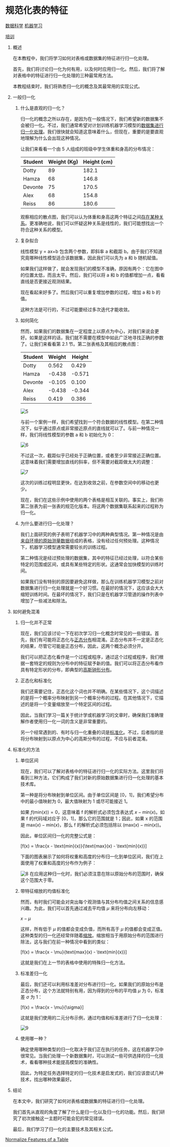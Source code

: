 # 规范化表的特征

[数据科学](https://www.baeldung.com/cs/category/ai/data-science) [机器学习](https://www.baeldung.com/cs/category/ai/ml)

[培训](https://www.baeldung.com/cs/tag/training)

1. 概述

    在本教程中，我们将学习如何对表格或数据集的特征进行归一化处理。

    首先，我们将讨论归一化为何有用，以及何时应用归一化。然后，我们将了解对表格中的特征进行归一化处理的三种最常用方法。

    本教程结束时，我们将熟悉归一化的概念及其最常用的实现公式。

2. 一般归一化

    1. 什么是直观的归一化？

        归一化的概念之所以存在，是因为在一般情况下，我们希望新的数据集不会被归一化。不过，我们通常希望对计划训练机器学习模型的[数据集进行归一化处理](https://www.baeldung.com/cs/data-normalization-before-after-splitting-set)。我们很快就会知道这意味着什么，但现在，重要的是要直观地理解为什么会出现这种情况。

        让我们来看看一个由 5 人组成的班级中学生体重和身高的分布情况：

        | Student | Weight (Kg) | Height (cm) |
        |---------|-------------|-------------|
        | Dotty   | 89          | 182.1       |
        | Hamza   | 68          | 146.8       |
        | Devonte | 75          | 170.5       |
        | Alex    | 68          | 154.8       |
        | Reiss   | 86          | 180.6       |

        观察相应的散点图，我们可以认为体重和身高这两个特征之间[存在某种关系](https://www.baeldung.com/cs/correlation-coefficient#correlation-in-general)。更准确地说，我们可以怀疑这种关系是线性的，我们可能想找出一个符合这种关系的模型。

    2. 复杂拟合

        线性模型 y = ax+b 包含两个参数，即斜率 a 和截距 b。由于我们不知道究竟哪种线性模型适合该数据集，因此我们可以先为 a 和 b 随机赋值。

        如果我们这样做了，就会发现我们的模型不准确，原因有两个：它在图中的位置太低，而且太平。然后，我们可以将 a 和 b 的值都增加一点，看看直线是否更接近观测结果。

        现在看起来好多了。然后我们可以重复增加参数的过程，增加 a 和 b 的值。

        这种方法是可行的，不过可能要经过多次迭代才能收敛。

    3. 如何简化

        然而，如果我们的数据集在一定程度上以原点为中心，对我们来说会更好。如果是这样的话，我们就不需要在模型中如此广泛地寻找正确的参数了。让我们来看看第 2.1 节。第二张表格及其相应的散点图：

        | Student | Weight | Height |
        |---------|--------|--------|
        | Dotty   | 0.562  | 0.429  |
        | Hamza   | -0.438 | -0.571 |
        | Devonte | -0.105 | 0.100  |
        | Alex    | -0.438 | -0.344 |
        | Reiss   | 0.419  | 0.386  |

        ![5](pic/5.png)

        与前一个案例一样，我们希望找到一个符合数据的线性模型。在第二种情况下，似乎通过原点或非常接近原点的直线就可以了。与前一种情况一样，我们将线性模型的参数 a 和 b 初始化为 0：

        ![6](pic/6.png)

        不过这一次，截距似乎已经处于正确位置，或者至少非常接近正确位置。这意味着我们需要增加直线的斜率，但不需要对截距做太大的调整：

        ![7](pic/7.png)

        这次的训练过程明显更快，在达到收敛之前，在参数空间中的移动也更少。

        现在，我们在这些示例中使用的两个表格是相互关联的。事实上，我们称第二张表为前一张表的规范化版本。将这两个数据集联系起来的过程称为归一化。

    4. 为什么要进行归一化处理？

        我们上面研究的例子表明了机器学习中的两种典型情况。第一种情况是由[来自环境的原始测量数据](https://www.baeldung.com/cs/ml-labeled-vs-unlabeled-data#2-data-and-measurements)组成的表格，没有经过任何预处理。这种情况下，机器学习模型通常需要较长的训练过程。

        第二种情况是经过预处理的数据集，其中的特征已经过处理，以符合某些特定的范围或区间，或具有某些特定的形状。这通常会加快模型的训练时间。

        如果我们没有特别的原因要避免这样做，那么在训练机器学习模型之前对数据集进行归一化处理就是一个好习惯。在最好的情况下，这应该会大大缩短训练时间。在最坏的情况下，我们只是在机器学习管道的操作列表中增加了一些减法和除法。

3. 如何避免混淆

    1. 归一化并不正常

        现在，我们应该讨论一下在初次学习归一化概念时常见的一些错误。首先，我们有可能将正态化与[正态分布](https://www.baeldung.com/cs/uniform-to-normal-distribution#2-the-normal-distribution)相混淆。正态分布并不一定是正态化的结果，尽管它可能是正态分布，因此，这两个概念必须分开。

        我们可以把正态化看作是一个过程或程序，通过这个过程或程序，我们根据一套特定的规则为分布中的特征赋予新的值。我们可以将正态分布看作具有特定形状的分布，即典型的[高斯钟形分布](https://www.baeldung.com/cs/randomness#3-distribution-of-random-variables)。

    2. 正态化和标准化

        我们还需要记住，正态化这个词也并不明确。在某些情况下，这个词描述的是将一个概率分布映射到另一个概率分布的过程。在其他情况下，它描述的是将一个变量缩放至一个特定区间的过程。

        因此，当我们学习一篇关于统计学或机器学习的文章时，确保我们准确理解作者使用归一化一词的含义是非常重要的。

        另一个经常遇到的、有时与归一化重叠的词是[标准化](https://www.baeldung.com/cs/feature-scaling#standardization)。不过，后者指的是将分布映射到以原点为中心的高斯分布的过程，不应与前者混淆。

4. 标准化的方法

    1. 单位区间

        现在，我们可以了解对表格中的特征进行归一化的实际方法。这里我们将看到三种方法，它们构成了我们对新的原始数据集进行归一化处理的基本技术库。

        第一种是将分布映射到单位区间。由于单位区间是 $[0，1]$，我们希望分布中的最小值映射为 0，最大值映射为 1 或尽可能接近 1。

        如果 $f(\text{min}(x)) = 0$，这意味着 f 的解析式必须包含表达式 $x - \text{min}(x)$。如果 f 的代码域对应于 $[0，1]$，那么它的范围就是 1；因此，如果 x 的范围是 $\text{max}(x) - \text{min}(x)$，那么 f 的解析式必须包括除以 $(\text{max}(x) - \text{min}(x))$。

        因此，单位区间归一化的完整公式是：

        \[f(x) = \frac{x - \text{min}(x)}{\text{max}(x) - \text{min}(x)}\]

        下面的图表展示了如何将权重和高度的分布归一化到单位区间，我们在上面使用了权重和高度的分布作为例子：

        ![8](pic/8.png)
        在应用这种归一化时，我们必须注意在除以原始分布的范围时，确保这个范围大于零。

    2. 带特征缩放的均值标准化

        然而，有时我们可能会对突出每个观测值与其分布均值之间关系的信息感兴趣。为此，我们可以首先通过减去平均值 $\mu$ 来将分布向左移动：

        $x - \mu$

        这样，所有低于 $\mu$ 的值都会变成负值，而所有高于 $\mu$ 的值都会变成正值。这种类型的归一化还经常伴随着[缩放](https://www.baeldung.com/cs/feature-scaling)。缩放相当于用原始分布的范围进行除法，这与我们在前一种情况中看到的类似：

        \[f(x) = \frac{x - \mu}{text{max}(x) - \text{min}(x)}\]

        这就是我们在上一节的表格中使用的特殊归一化方法。

    3. 标准差归一化

        最后，我们还可以利用标准差对分布进行归一化。如果我们的原始分布是正态分布，这个方法就特别有用，因为得到的分布的平均值 $\mu$ 为 0，标准差 $\sigma$ 为 1：

        \[f(x) = \frac{x - \mu}{\sigma}\]

        这就是我们使用的二元分布示例，通过均值和标准差进行了归一化处理：

        ![9](pic/9.png)
    4. 使用哪一种？

        确定使用哪种类型的归一化取决于我们正在执行的任务，这在机器学习中很常见。当我们处理一个新数据集时，可以测试一些可供选择的归一化技术，看看哪种技术能提高模型的准确性。

        因此，为特定任务选择特定的归一化技术是启发式的，我们应该尝试几种技术，找出哪种效果最好。

5. 结论

    在本文中，我们研究了如何对表格或数据集的特征进行归一化处理。

    我们首先从直观的角度了解了什么是归一化以及归一化的功能。然后，我们研究了初次接触这一主题时可能会犯的常见错误。

    最后，我们学习了归一化的主要技术及其相关公式。

[Normalize Features of a Table](https://www.baeldung.com/cs/normalize-table-features)
